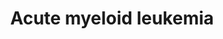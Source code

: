 ---
annotations:
- id: CL:0000763
  parent: animal cell
  type: Cell Type Ontology
  value: myeloid cell
- id: DOID:4960
  parent: disease of cellular proliferation
  type: Disease Ontology
  value: bone marrow cancer
- id: PW:0000709
  parent: disease pathway
  type: Pathway Ontology
  value: acute myeloid leukemia pathway
- id: PW:0000632
  parent: disease pathway
  type: Pathway Ontology
  value: bone cancer pathway
authors:
- Khanspers
- Eweitz
citedin: ''
communities: []
description: 'Acute Myeloid Leukemia is a cancer of the myeloid cell line of blood
  cells of the bone marrow. Rapid growth of cancer cells leads to the accumulation
  of neoplastic blasts in the node marrow, and interferes with the production of normal
  blood cells.  AML develops as the consequence of a series of genetic changes. Two
  major types of changes have been described as crucial for leukemic transformation:
  1. Disordered cell growth and up-regulation of cell survival genes. The most common
  of these activating events are in the RTK Flt3, in N-Ras and K-Ras, in Kit, and
  sometimes in other RTKs.  2. Alterations in transcription factors regulating hematopoietic
  differentiation. Transcription factor fusion proteins such as AML-ETO, PML-RARalpha
  or PLZF-RARalpha block myeloid cell differentiation by repressing target genes.
  Sometimes the transcription factors themselves are mutated.  This description was
  adapted from KEGG (https://www.kegg.jp/pathway/map=map05221), Wikipedia (https://en.wikipedia.org/wiki/Acute_myeloid_leukemia)
  and Wolters Kluwer Up to Date (https://www.uptodate.com/contents/acute-myeloid-leukemia-molecular-genetics).'
last-edited: 2024-08-24
ndex: null
organisms:
- Homo sapiens
redirect_from:
- /index.php/Pathway:WP5293
- /instance/WP5293
- /instance/WP5293_r135331
revision: r135331
schema-jsonld:
- '@context': https://schema.org/
  '@id': https://wikipathways.github.io/pathways/WP5293.html
  '@type': Dataset
  creator:
    '@type': Organization
    name: WikiPathways
  description: 'Acute Myeloid Leukemia is a cancer of the myeloid cell line of blood
    cells of the bone marrow. Rapid growth of cancer cells leads to the accumulation
    of neoplastic blasts in the node marrow, and interferes with the production of
    normal blood cells.  AML develops as the consequence of a series of genetic changes.
    Two major types of changes have been described as crucial for leukemic transformation:
    1. Disordered cell growth and up-regulation of cell survival genes. The most common
    of these activating events are in the RTK Flt3, in N-Ras and K-Ras, in Kit, and
    sometimes in other RTKs.  2. Alterations in transcription factors regulating hematopoietic
    differentiation. Transcription factor fusion proteins such as AML-ETO, PML-RARalpha
    or PLZF-RARalpha block myeloid cell differentiation by repressing target genes.
    Sometimes the transcription factors themselves are mutated.  This description
    was adapted from KEGG (https://www.kegg.jp/pathway/map=map05221), Wikipedia (https://en.wikipedia.org/wiki/Acute_myeloid_leukemia)
    and Wolters Kluwer Up to Date (https://www.uptodate.com/contents/acute-myeloid-leukemia-molecular-genetics).'
  keywords:
  - AKT1
  - AKT2
  - AKT3
  - ARAF
  - Arsenic trioxide
  - BAD
  - BCL2A1
  - BRAF
  - CCNA1
  - CCNA2
  - CCND1
  - CD14
  - CEBPA
  - CEBPE
  - CHUK
  - CSF1R
  - CSF2
  - Crenolanib
  - DUSP6
  - Dasatinib
  - EIF4EBP1
  - Entospletinib
  - FCGR1A
  - FLT3-ITD
  - FLT3-ITD immature form
  - Fostamatinib
  - GLI1
  - GRB2
  - Gilteritinib
  - HRAS
  - IKBKB
  - IKBKG
  - IL3
  - ITGAM
  - Ibrutinib
  - JUP
  - KIT
  - KRAS
  - LEF1
  - Lestaurtinib
  - MAP2K1
  - MAP2K2
  - MAPK1
  - MAPK3
  - MPO
  - MTOR
  - MYC
  - Midostaurin
  - NFKB1
  - NRAS
  - PER2
  - PIK3CA
  - PIK3CB
  - PIK3CD
  - PIK3R1
  - PIK3R2
  - PIK3R3
  - PIM1
  - PIM2
  - PIP3
  - PML
  - PPARD
  - Ponatinib
  - Quizartinib
  - RAF1
  - RARA
  - RELA
  - RPS6KB1
  - RPS6KB2
  - RUNX1
  - RUNX1T1
  - Radotinib
  - Retinoic acid
  - SOS1
  - SOS2
  - SPI1
  - STAT3
  - STAT5A
  - STAT5B
  - Sorafenib
  - Sunitinib
  - TCF7
  - TCF7L1
  - TCF7L2
  - ZBTB16
  license: CC0
  name: Acute myeloid leukemia
seo: CreativeWork
title: Acute myeloid leukemia
wpid: WP5293
---